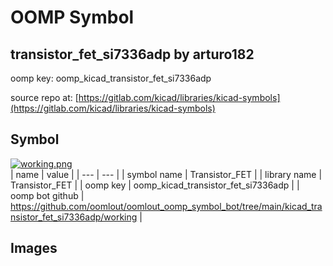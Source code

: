# OOMP Symbol  
## transistor_fet_si7336adp  by arturo182  
  
oomp key: oomp_kicad_transistor_fet_si7336adp  
  
source repo at: [https://gitlab.com/kicad/libraries/kicad-symbols](https://gitlab.com/kicad/libraries/kicad-symbols)  
## Symbol  
  
[![working.png](working_600.png)](working.png)  
| name | value | 
| --- | --- | 
| symbol name | Transistor_FET | 
| library name | Transistor_FET | 
| oomp key | oomp_kicad_transistor_fet_si7336adp | 
| oomp bot github | https://github.com/oomlout/oomlout_oomp_symbol_bot/tree/main/kicad_transistor_fet_si7336adp/working | 
## Images  

